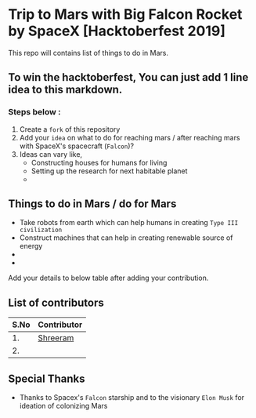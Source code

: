 # Trip to Mars with Big Falcon Rocket by SpaceX [Hacktoberfest 2019]
This repo will contains list of things to do in Mars. 

## To win the hacktoberfest, You can just add 1 line idea to this markdown.

### Steps below :
1. Create a `fork` of this repository
2. Add your `idea` on what to do for reaching mars / after reaching mars with SpaceX's spacecraft (`Falcon`)?
3. Ideas can vary like, 
    - Constructing houses for humans for living
    - Setting up the research for next habitable planet 
    - 

## Things to do in Mars / do for Mars
* Take robots from earth which can help humans in creating `Type III civilization`
* Construct machines that can help in creating renewable source of energy 
* 
*

Add your details to below table after adding your contribution. 

## List of contributors

| S.No     | Contributor |
| ----------- | ----------- |
|  1.     | [Shreeram](https://github.com/iamshreeram)       |
|  2.  |         |

## Special Thanks 
 - Thanks to Spacex's `Falcon` starship and to the visionary `Elon Musk` for ideation of colonizing Mars
